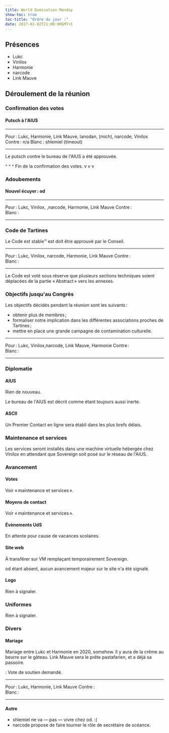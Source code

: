 ```yaml
---
title: World Domination Monday
show-toc: true
toc-title: "Ordre du jour :"
date: 2017-01-02T21:00:00GMT+1
...
```


## Présences

  - Lukc
  - Vinilox
  - Harmonie
  - narcode
  - Link Mauve

## Déroulement de la réunion

### Confirmation des votes

#### Putsch à l'AIUS

--------   -----------------------------------------------------------
Pour :     Lukc, Harmonie, Link Mauve, lanodan, (mich), narcode, Vinilox
Contre :   n/a
Blanc :    shlemiel (timeout)
--------   -----------------------------------------------------------

Le putsch contre le bureau de l'AIUS a été approuvée.

^  ^  ^
Fin de la confirmation des votes.
v  v  v

### Adoubements

#### Nouvel écuyer : od

--------   -----------------------------------------------------------
Pour :     Lukc, Vinilox, ,narcode, Harmonie, Link Mauve
Contre :   
Blanc :    
--------   -----------------------------------------------------------

### Code de Tartines

Le Code est stable™ est doit être approuvé par le Conseil.

--------   -----------------------------------------------------------
Pour :     Lukc, Vinilox, narcode, Harmonie, Link Mauve
Contre :   
Blanc :    
--------   -----------------------------------------------------------

Le Code est voté sous réserve que plusieurs sections techniques soient déplacées de la partie « Abstract » vers les annexes.

### Objectifs jusqu'au Congrès

Les objectifs décidés pendant la réunion sont les suivants :

  - obtenir plus de membres ;
  - formaliser notre implication dans les différentes associations proches de Tartines ;
  - mettre en place une grande campagne de contamination culturelle.

--------   -----------------------------------------------------------
Pour :     Lukc, Vinilox,narcode, Link Mauve, Harmonie
Contre :   
Blanc :    
--------   -----------------------------------------------------------

### Diplomatie

#### AIUS

Rien de nouveau.

Le bureau de l'AIUS est décrit comme étant toujours aussi inerte.

#### ASCII

Un Premier Contact en ligne sera établi dans les plus brefs délais.

### Maintenance et services

Les services seront installés dans une machine virtuelle hébergée chez Vinilox en attendant que Sovereign soit posé sur le réseau de l'AIUS.

### Avancement

#### Votes

Voir « maintenance et services ».

#### Moyens de contact

Voir « maintenance et services ».

#### Évènements UdS

En attente pour cause de vacances scolaires.

#### Site web

À transférer sur VM remplaçant temporairement Sovereign.

od étant absent, aucun avancement majeur sur le site n'a été signalé.

#### Logo

Rien à signaler.

### Uniformes

Rien à signaler.

### Divers

#### Mariage

Mariage entre Lukc et Harmonie en 2020, somehow.
Il y aura de la crême au beurre sur le gâteau.
Link Mauve sera le prête pastafarien, et a déjà sa passoire.

: Vote de soutien demandé.

--------   -----------------------------------------------------------
Pour :     Lukc, Harmonie, Link Mauve
Contre :   
Blanc :    
--------   -----------------------------------------------------------

#### Autre

  - shlemiel ne va — pas — vivre chez od. :(
  - narcode propose de faire tourner le rôle de secrétaire de scéance.


